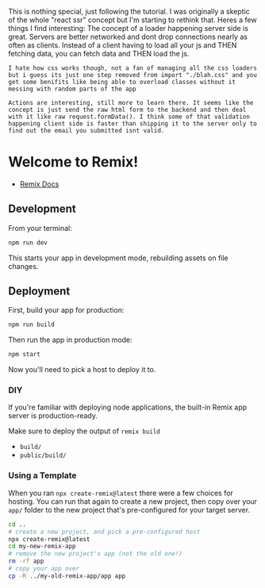 
This is nothing special, just following the tutorial. I was originally a skeptic of the whole "react ssr" concept but I'm starting to rethink that. Heres a few things I find interesting:
    The concept of a loader happening server side is great. Servers are better networked and dont drop connections nearly as often as clients. Instead of a client having to load all your js and THEN fetching data, you can fetch data and THEN load the js.

    I hate how css works though, not a fan of managing all the css loaders but i guess its just one step removed from import "./blah.css" and you get some benifits like being able to overload classes without it messing with random parts of the app

    Actions are interesting, still more to learn there. It seems like the concept is just send the raw html form to the backend and then deal with it like raw request.formData(). I think some of that validation happening client side is faster than shipping it to the server only to find out the email you submitted isnt valid.

# Welcome to Remix!

- [Remix Docs](https://remix.run/docs)

## Development

From your terminal:

```sh
npm run dev
```

This starts your app in development mode, rebuilding assets on file changes.

## Deployment

First, build your app for production:

```sh
npm run build
```

Then run the app in production mode:

```sh
npm start
```

Now you'll need to pick a host to deploy it to.

### DIY

If you're familiar with deploying node applications, the built-in Remix app server is production-ready.

Make sure to deploy the output of `remix build`

- `build/`
- `public/build/`

### Using a Template

When you ran `npx create-remix@latest` there were a few choices for hosting. You can run that again to create a new project, then copy over your `app/` folder to the new project that's pre-configured for your target server.

```sh
cd ..
# create a new project, and pick a pre-configured host
npx create-remix@latest
cd my-new-remix-app
# remove the new project's app (not the old one!)
rm -rf app
# copy your app over
cp -R ../my-old-remix-app/app app
```
